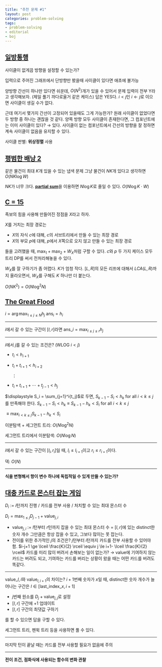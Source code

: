 ```yaml
---
title: "추천 문제 #1"
layout: post
categories: problem-solving
tags:
- problem-solving
- editorial
- boj
---
```


## [일방통행](https://www.acmicpc.net/problem/1412)

사이클이 없게끔 방향을 설정할 수 있는가?

입력으로 주어진 그래프에서 단방향만 봤을때 사이클이 있다면 애초에 불가능

양방향 간선이 하나만 있다면 쉬운데, $O(N^2)$개가 있을 수 있어서 문제
입력이 전부 Y라고 생각해보자. (제일 풀기 까다로울거 같은 케이스)
답은 YES다. $i<j$인 $i \leftarrow j$로 이으면 사이클이 생길 수가 없다.

근데 여기서 몇가지 간선이 고정되어 있을때도 그게 가능한가?
원래 사이클이 없었다면 두 방향 중 하나는 괜찮을 것 같다.
양쪽 방향 모두 사이클이 존재한다면, 그 컴포넌트에는 이미 사이클이 있다? $\rightarrow$ 있다.
사이클이 없는 컴포넌트에서 간선의 방향을 잘 정하면 계속 사이클이 없음을 유지할 수 있다.

사이클 판별: **위상정렬** 사용





## [평범한 배낭 2](https://www.acmicpc.net/problem/12920)

같은 물건이 최대 $K$개 있을 수 있는 냅색 문제
그냥 물건이 $NK$개 있다고 생각하면 $O(NK \log W)$

$NK$가 너무 크다. [**partial sum**](https://atcoder.jp/contests/abc269/editorial/4854)을 이용하면 $N \log K$로 줄일 수 있다.
$O(N \log K \cdot W)$





## [C = 15](https://www.acmicpc.net/problem/20498)

족보의 힘을 사용해 만들어진 정점을 $X$라고 하자.

$X$를 거치는 최장 경로는

- $X$의 자식 $c$에 대해, $c$의 서브트리에서 만들 수 있는 최장 경로
- $X$의 부모 $p$에 대해, $p$에서 $X$쪽으로 오지 않고 만들 수 있는 최장 경로

들을 고려했을 때, $\max_1 + \max_2 + W_X$처럼 구할 수 있다.
$c$와 $p$ 두 가지 케이스 모두 트리 DP를 써서 전처리해놓을 수 있다.

$W_X$를 잘 구하기가 좀 어렵다. $K$가 엄청 작다.
$[L, R]$의 모든 리프에 대해서 $LCA(L, R)$까지 올라오면서, $W_X$를 구해도 $K$ 하나만 더 붙는다.

$O(NK^2) = O(N \log^2 N)$





## [The Great Flood](https://www.acmicpc.net/problem/20314)

$\displaystyle i = \arg\max_{1\le j\le N}h_j$
$\text{ans}_i = h_i$

---

$i$에서 갈 수 있는 구간이 $[l, r]$라면 $\displaystyle \text{ans}\_i = \max_{l \le j \le r}h_j$

---

$i$에서 $j$를 갈 수 있는 조건은? (WLOG $i<j$)

- $t_i < h_{i+1}$

- $t_i + t_{i+1} < h_{i+2}$

  $\vdots$

- $t_i + t_{i+1} + \cdots + t_{j-1} < h_j$

$\displaystyle S_i = \sum_{j=1}^i{t_j}$로 두면, $S_{k-1} - S_i < h_k$ for all $i < k \le j$를 만족해야 한다.
$S_{k-1} - S_i < h_k \equiv S_{k-1} - h_k < S_i$ for all $i < k \le j$

$\displaystyle \equiv \max_{i < k \le j}{S_{k-1} - h_k} < S_i$

이분탐색 + 세그먼트 트리: $O(N \log^2 N)$

세그먼트 트리에서 이분탐색: $O(N \log N)$

---

$i$에서 갈 수 있는 구간이 $[l_i, r_i]$일 때, $l_i \le l_{i+1}$이고 $r_i \le {r_{i+1}}$이다.

덱: $O(N)$

---

**식을 변형해서 항이 변수 하나에 독립적일 수 있게 만들 수 있는가?**





## [대충 카드로 몬스터 잡는 게임](https://www.acmicpc.net/problem/25389)

$D_i$ := $i$턴까지 진행 / 카드를 전부 사용 / 처치할 수 있는 최대 몬스터 수

$\displaystyle D_i = \max_{1 \le j}{D_{j-1} + \text{value}_{j,i}}$

- $\text{value}_{j,i}$ := $l$턴부터 $r$턴까지 잡을 수 있는 최대 몬스터 수 = $[l, r]$에 있는 distinct한 숫자 개수
  그만큼은 항상 잡을 수 있고, 그보다 많이는 못 잡는다.
- 전이를 위한 추가적인 $j$의 조건은?
  $j$턴부터 $i$턴까지 카드를 전부 사용할 수 있어야 함. $i-j+1 \ge \lceil \frac{K}{2} \rceil \equiv j \le i+1- \lceil \frac{K}{2} \rceil$
  카드를 미리 많이 버려서 손해보는 일이 없는가? $\rightarrow$ value에 기여하지 않는 카드는 버려도 되고, 기여하는 카드를 버리는 상황이 왔을 때는 어떤 카드를 버려도 똑같다.

---

$\text{value}\_{l,i}$와 $\text{value}_{l,i+1}$의 차이는?
$i+1$번째 숫자가 $x$일 때, distinct한 숫자 개수가 늘어나는 구간은 $l \in [{\text{last}}\_{\text{index}\_x}, i+1]$

- $j$번째 원소를 $D_{j} + \text{value}_{j,j}$로 설정
- $[l, r]$ 구간에 +1 업데이트
- $[l, r]$ 구간의 최댓값 구하기

를 할 수 있으면 답을 구할 수 있다.

세그먼트 트리, 펜윅 트리 등을 사용하면 풀 수 있다.

---

마지막 턴이 끝날 때는 카드를 전부 사용할 필요가 없음에 주의

---

**전이 조건, 점화식에 사용되는 함수의 변화 관찰**
